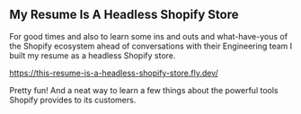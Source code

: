 ## My Resume Is A Headless Shopify Store
For good times and also to learn some ins and outs and what-have-yous of the Shopify ecosystem ahead of conversations with their Engineering team I built my resume as a headless Shopify store.

 

https://this-resume-is-a-headless-shopify-store.fly.dev/
 

Pretty fun! And a neat way to learn a few things about the powerful tools Shopify provides to its customers.

 

 

 

 
